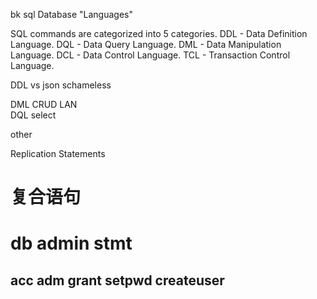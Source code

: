bk sql    Database "Languages"

SQL commands are categorized into 5 categories.
DDL - Data Definition Language.
DQL - Data Query Language.
DML - Data Manipulation Language.
DCL - Data Control Language.
TCL - Transaction Control Language.



DDL vs json  schameless

DML CRUD LAN  
DQL   select 



other

Replication Statements

# 复合语句  

# db admin stmt

## acc adm  grant  setpwd  createuser




